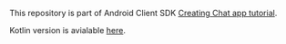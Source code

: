 This repository is part of Android Client SDK [Creating Chat app tutorial](client-sdk/tutorials/app-to-phone/client-sdk/app-to-phone/create-project/java).

Kotlin version is avialable [here](https://github.com/nexmo-community/client-sdk-android-tutorial-messaging-java).
